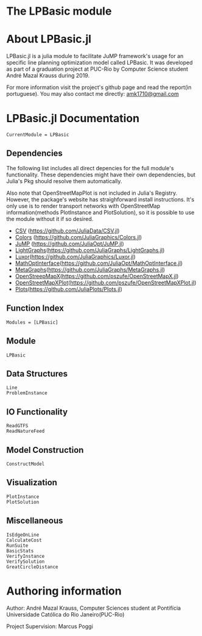 # The LPBasic module

# About LPBasic.jl
LPBasic.jl is a julia module to facilitate JuMP framework's usage for an specific line planning optimization model called LPBasic. It was developed as part of a graduation project at PUC-Rio by Computer Science student André Mazal Krauss during 2019. 

For more information visit the project's github page and read the report(in portuguese). You may also contact me directly: amk1710@gmail.com 

# LPBasic.jl Documentation

```@meta
CurrentModule = LPBasic
```

## Dependencies
The following list includes all direct depencies for the full module's functionality. These dependencies might have their own dependencies, but Julia's 
Pkg should resolve them automatically. 

Also note that OpenStreetMapPlot is not included in Julia's Registry. However, the package's website has straighforward install instructions. It's only use is to render transport networks with OpenStreetMap information(methods PlotInstance and PlotSolution), so it is possible to use the module without it if so desired. 

- [CSV](https://github.com/JuliaData/CSV.jl) (https://github.com/JuliaData/CSV.jl)
- [Colors](https://github.com/JuliaGraphics/Colors.jl) (https://github.com/JuliaGraphics/Colors.jl)
- [JuMP](https://github.com/JuliaOpt/JuMP.jl) (https://github.com/JuliaOpt/JuMP.jl)
- [LightGraphs](https://github.com/JuliaGraphs/LightGraphs.jl)(https://github.com/JuliaGraphs/LightGraphs.jl)
- [Luxor](https://github.com/JuliaGraphics/Luxor.jl)(https://github.com/JuliaGraphics/Luxor.jl)
- [MathOptInterface](https://github.com/JuliaOpt/MathOptInterface.jl)(https://github.com/JuliaOpt/MathOptInterface.jl)
- [MetaGraphs](https://github.com/JuliaGraphs/MetaGraphs.jl)(https://github.com/JuliaGraphs/MetaGraphs.jl)
- [OpenStreepMapX](https://github.com/pszufe/OpenStreetMapX.jl)(https://github.com/pszufe/OpenStreetMapX.jl)
- [OpenStreetMapXPlot](https://github.com/pszufe/OpenStreetMapXPlot.jl)(https://github.com/pszufe/OpenStreetMapXPlot.jl)
- [Plots](https://github.com/JuliaPlots/Plots.jl)(https://github.com/JuliaPlots/Plots.jl)

## Function Index
```@index
Modules = [LPBasic]
```

## Module
```@docs
LPBasic
```

## Data Structures
```@docs
Line
ProblemInstance
```

## IO Functionality
```@docs
ReadGTFS
ReadNatureFeed
```

## Model Construction
```@docs
ConstructModel
```

## Visualization
```@docs
PlotInstance
PlotSolution
```

## Miscellaneous
```@docs
IsEdgeOnLine
CalculateCost
RunSuite
BasicStats
VerifyInstance
VerifySolution
GreatCircleDistance
```

# Authoring information
Author: André Mazal Krauss, Computer Sciences student at Pontifícia Universidade Católica do Rio Janeiro(PUC-Rio)

Project Supervision: Marcus Poggi
